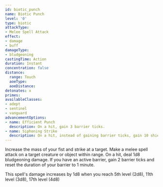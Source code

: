 ```yaml
---
id: biotic_punch
name: Biotic Punch
level: '0'
type: biotic
attackType:
- Melee Spell Attack
effect:
- damage
- buff
damageType:
- bludgeoning
castingTime: Action
duration: Instant
concentration: false
distance:
  range: Touch
  aoeType: 
  aoeDistance: 
detonates: x
primes: 
availableClasses:
- adept
- sentinel
- vanguard
advancementOptions:
- name: Efficient Punch
  description: On a hit, gain 3 barrier ticks.
- name: Siphoning Strike
  description: On a hit, instead of gaining barrier ticks, gain 10 shield points.
---
```

Increase the mass of your fist and strike at a target. Make a melee spell attack on a target creature or object within range.
On a hit, deal 1d8 bludgeoning damage. If you have an active barrier, gain 2 barrier ticks and reset the duration of your barrier to 1 minute.

This spell's damage increases by 1d8 when you reach 5th level (2d8), 11th level (3d8), 17th level (4d8)